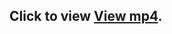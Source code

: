 ## Click to view [View mp4](https://drive.google.com/file/d/1MZquXBzqJmVjSBSFPvA-Hcy0Q45A6G-R/view?usp=sharing).
